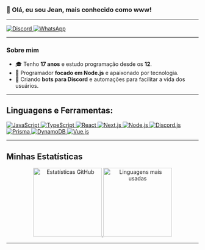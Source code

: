 <h3 align="start">
  👋 Olá, eu sou Jean, mais conhecido como www! 
</h3>

---

<p align="start">
  <a href="https://discord.com/users/wwwgostozin.">
    <img src="https://img.shields.io/badge/Discord-5865F2?style=for-the-badge&logo=discord&logoColor=white" alt="Discord" />
  </a>
  <a href="#">
    <img src="https://img.shields.io/badge/WhatsApp-25D366?style=for-the-badge&logo=whatsapp&logoColor=white" alt="WhatsApp" />
  </a>
</p>

---

### Sobre mim
- 🎓 Tenho **17 anos** e estudo programação desde os **12**.
- 🚀 Programador **focado em Node.js** e apaixonado por tecnologia.
- 🤖 Criando **bots para Discord** e automações para facilitar a vida dos usuários.

---

## Linguagens e Ferramentas:
<p align="start">
  <a href="https://developer.mozilla.org/en-US/docs/Web/JavaScript" target="_blank">
    <img src="https://skillicons.dev/icons?i=js&theme=dark" alt="JavaScript" />
  </a>
  <a href="https://www.typescriptlang.org/" target="_blank">
    <img src="https://skillicons.dev/icons?i=ts&theme=dark" alt="TypeScript" />
  </a>
  <a href="https://reactjs.org/" target="_blank">
    <img src="https://skillicons.dev/icons?i=react&theme=dark" alt="React" />
  </a>
  <a href="https://nextjs.org/" target="_blank">
    <img src="https://skillicons.dev/icons?i=nextjs&theme=dark" alt="Next.js" />
  </a>
  <a href="https://nodejs.org/" target="_blank">
    <img src="https://skillicons.dev/icons?i=nodejs&theme=dark" alt="Node.js" />
  </a>
  <a href="https://discord.js.org/" target="_blank">
    <img src="https://skillicons.dev/icons?i=discord&theme=dark" alt="Discord.js" />
  </a>
  <a href="https://www.prisma.io/" target="_blank">
    <img src="https://skillicons.dev/icons?i=prisma&theme=dark" alt="Prisma" />
  </a>
  <a href="https://aws.amazon.com/dynamodb/" target="_blank">
    <img src="https://skillicons.dev/icons?i=dynamodb&theme=dark" alt="DynamoDB" />
  </a>
  <a href="https://vuejs.org/" target="_blank">
    <img src="https://skillicons.dev/icons?i=vue&theme=dark" alt="Vue.js" />
  </a>
</p>

---

## Minhas Estatísticas  
<p align="center">
  <a href="https://github.com/wwwgostozindev">
    <img height="180" src="https://github-readme-stats.vercel.app/api?username=wwwgostozindev&show_icons=true&theme=radical&hide_border=true&count_private=true&bg_color=0D1117" alt="Estatísticas GitHub"/>
  </a>
  <a href="https://github.com/wwwgostozindev">
    <img height="180" src="https://github-readme-stats.vercel.app/api/top-langs?username=wwwgostozindev&layout=compact&langs_count=8&theme=radical&hide_border=true&bg_color=0D1117" alt="Linguagens mais usadas"/>
  </a>
</p>

---


